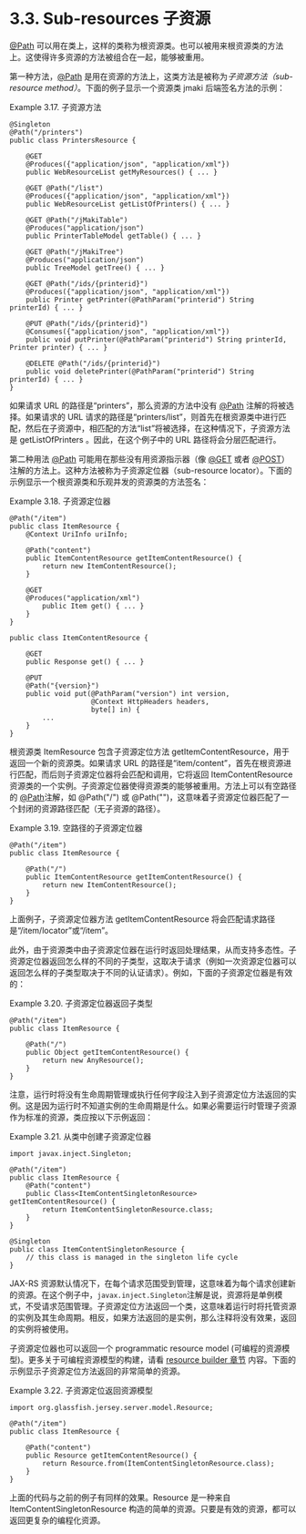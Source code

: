 3.3. Sub-resources 子资源
========================

[@Path](http://jax-rs-spec.java.net/nonav/$%7Bjaxrs.api.version%7D/apidocs/javax/ws/rs/Path.html) 可以用在类上，这样的类称为根资源类。也可以被用来根资源类的方法上。这使得许多资源的方法被组合在一起，能够被重用。

第一种方法，[@Path](http://jax-rs-spec.java.net/nonav/$%7Bjaxrs.api.version%7D/apidocs/javax/ws/rs/Path.html) 是用在资源的方法上，这类方法是被称为*子资源方法（sub-resource method）*。下面的例子显示一个资源类 jmaki 后端签名方法的示例：

Example 3.17. 子资源方法

	@Singleton
	@Path("/printers")
	public class PrintersResource {
	 
	    @GET
	    @Produces({"application/json", "application/xml"})
	    public WebResourceList getMyResources() { ... }
	 
	    @GET @Path("/list")
	    @Produces({"application/json", "application/xml"})
	    public WebResourceList getListOfPrinters() { ... }
	 
	    @GET @Path("/jMakiTable")
	    @Produces("application/json")
	    public PrinterTableModel getTable() { ... }
	 
	    @GET @Path("/jMakiTree")
	    @Produces("application/json")
	    public TreeModel getTree() { ... }
	 
	    @GET @Path("/ids/{printerid}")
	    @Produces({"application/json", "application/xml"})
	    public Printer getPrinter(@PathParam("printerid") String printerId) { ... }
	 
	    @PUT @Path("/ids/{printerid}")
	    @Consumes({"application/json", "application/xml"})
	    public void putPrinter(@PathParam("printerid") String printerId, Printer printer) { ... }
	 
	    @DELETE @Path("/ids/{printerid}")
	    public void deletePrinter(@PathParam("printerid") String printerId) { ... }
	}

如果请求 URL 的路径是“printers”，那么资源的方法中没有 [@Path](http://jax-rs-spec.java.net/nonav/$%7Bjaxrs.api.version%7D/apidocs/javax/ws/rs/Path.html) 注解的将被选择。如果请求的 URL 请求的路径是“printers/list”，则首先在根资源类中进行匹配，然后在子资源中，相匹配的方法“list”将被选择，在这种情况下，子资源方法是 getListOfPrinters 。因此，在这个例子中的 URL 路径将会分层匹配进行。

第二种用法 [@Path](http://jax-rs-spec.java.net/nonav/$%7Bjaxrs.api.version%7D/apidocs/javax/ws/rs/Path.html) 可能用在那些没有用资源指示器（像 [@GET](http://jax-rs-spec.java.net/nonav/$%7Bjaxrs.api.version%7D/apidocs/javax/ws/rs/GET.html) 或者 [@POST](http://jax-rs-spec.java.net/nonav/$%7Bjaxrs.api.version%7D/apidocs/javax/ws/rs/POST.html)）注解的方法上。这种方法被称为子资源定位器（sub-resource locator）。下面的示例显示一个根资源类和乐观并发的资源类的方法签名：

Example 3.18. 子资源定位器

	@Path("/item")
	public class ItemResource {
	    @Context UriInfo uriInfo;
	 
	    @Path("content")
	    public ItemContentResource getItemContentResource() {
	        return new ItemContentResource();
	    }
	 
	    @GET
	    @Produces("application/xml")
	        public Item get() { ... }
	    }
	}
	 
	public class ItemContentResource {
	 
	    @GET
	    public Response get() { ... }
	 
	    @PUT
	    @Path("{version}")
	    public void put(@PathParam("version") int version,
	                    @Context HttpHeaders headers,
	                    byte[] in) {
	        ...
	    }
	}
	
根资源类 ItemResource 包含子资源定位方法 getItemContentResource，用于返回一个新的资源类。如果请求 URL 的路径是“item/content”，首先在根资源进行匹配，而后则子资源定位器将会匹配和调用，它将返回 ItemContentResource 资源类的一个实例。子资源定位器使得资源类的能够被重用。方法上可以有空路径的 [@Path](http://jax-rs-spec.java.net/nonav/$%7Bjaxrs.api.version%7D/apidocs/javax/ws/rs/Path.html)注解，如 @Path("/") 或 @Path("")，这意味着子资源定位器匹配了一个封闭的资源路径匹配（无子资源的路径）。

Example 3.19. 空路径的子资源定位器

	@Path("/item")
	public class ItemResource {
	 
	    @Path("/")
	    public ItemContentResource getItemContentResource() {
	        return new ItemContentResource();
	    }
	}

上面例子，子资源定位器方法 getItemContentResource 将会匹配请求路径是“/item/locator”或“/item”。

此外，由于资源类中由子资源定位器在运行时返回处理结果，从而支持多态性。子资源定位器返回怎么样的不同的子类型，这取决于请求（例如一次资源定位器可以返回怎么样的子类型取决于不同的认证请求）。例如，下面的子资源定位器是有效的：

Example 3.20. 子资源定位器返回子类型

	@Path("/item")
	public class ItemResource {
	 
	    @Path("/")
	    public Object getItemContentResource() {
	        return new AnyResource();
	    }
	}

注意，运行时将没有生命周期管理或执行任何字段注入到子资源定位方法返回的实例。这是因为运行时不知道实例的生命周期是什么。如果必需要运行时管理子资源作为标准的资源，类应按以下示例返回：

Example 3.21. 从类中创建子资源定位器

	import javax.inject.Singleton;
	 
	@Path("/item")
	public class ItemResource {
	    @Path("content")
	    public Class<ItemContentSingletonResource> getItemContentResource() {
	        return ItemContentSingletonResource.class;
	    }
	}
	 
	@Singleton
	public class ItemContentSingletonResource {
	    // this class is managed in the singleton life cycle
	}

JAX-RS 资源默认情况下，在每个请求范围受到管理，这意味着为每个请求创建新的资源。在这个例子中，`javax.inject.Singleton`注解是说，资源将是单例模式，不受请求范围管理。子资源定位方法返回一个类，这意味着运行时将托管资源的实例及其生命周期。相反，如果方法返回的是实例，那么注释将没有效果，返回的实例将被使用。

子资源定位器也可以返回一个 programmatic resource model (可编程的资源模型)。更多关于可编程资源模型的构建，请看 [resource builder 章节](https://jersey.java.net/documentation/latest/resource-builder.html) 内容。下面的示例显示子资源定位方法返回的非常简单的资源。

Example 3.22. 子资源定位返回资源模型

	import org.glassfish.jersey.server.model.Resource;
	 
	@Path("/item")
	public class ItemResource {
	 
	    @Path("content")
	    public Resource getItemContentResource() {
	        return Resource.from(ItemContentSingletonResource.class);
	    }
	}

上面的代码与之前的例子有同样的效果。Resource 是一种来自  ItemContentSingletonResource 构造的简单的资源。只要是有效的资源，都可以返回更复杂的编程化资源。

